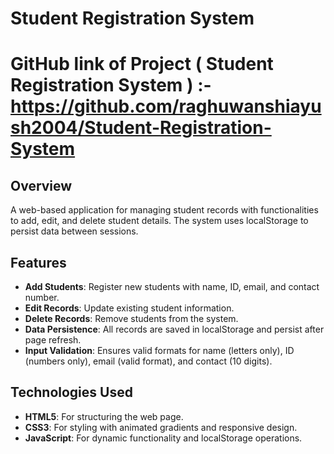 # Student Registration System

# GitHub link of Project ( Student Registration System ) :- https://github.com/raghuwanshiayush2004/Student-Registration-System
## Overview
A web-based application for managing student records with functionalities to add, edit, and delete student details. The system uses localStorage to persist data between sessions.

## Features
- **Add Students**: Register new students with name, ID, email, and contact number.
- **Edit Records**: Update existing student information.
- **Delete Records**: Remove students from the system.
- **Data Persistence**: All records are saved in localStorage and persist after page refresh.
- **Input Validation**: Ensures valid formats for name (letters only), ID (numbers only), email (valid format), and contact (10 digits).

## Technologies Used
- **HTML5**: For structuring the web page.
- **CSS3**: For styling with animated gradients and responsive design.
- **JavaScript**: For dynamic functionality and localStorage operations.
